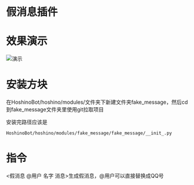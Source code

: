 # 假消息插件


# 效果演示
![演示](https://github.com/pcrbot/fake_message/blob/main/cs.png) 


# 安装方块
在HoshinoBot/hoshino/modules/文件夹下新建文件夹fake_message，然后cd到fake_message文件夹里使用git拉取项目

安装完路径应该是
```
HoshinoBot/hoshino/modules/fake_message/fake_message/__init_.py
```

# 指令

<假消息 @用户 名字 消息>生成假消息，@用户可以直接替换成QQ号
